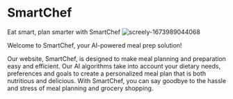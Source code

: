 # SmartChef
Eat smart, plan smarter with SmartChef
![screely-1673989044068](https://user-images.githubusercontent.com/25264755/213010798-a55e76ff-6e8a-4ac1-9071-989a9cd5703d.png)

Welcome to SmartChef, your AI-powered meal prep solution!

Our website, SmartChef, is designed to make meal planning and preparation easy and efficient. Our AI algorithms take into account your dietary needs, preferences and goals to create a personalized meal plan that is both nutritious and delicious. With SmartChef, you can say goodbye to the hassle and stress of meal planning and grocery shopping.
